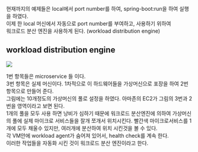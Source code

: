 현재까지의 예제들은 local에서 port number를 하여, spring-boot:run을 하여 실행을 하였다.  
이제 한 local 머신에서 자동으로 port number를 부여하고, 사용하기 위하여  
워크로드 분산 엔진을 사용하게 된다. (workload distribution engine)  

workload distribution engine
------

![](https://raw.githubusercontent.com/wiki/TheOpenCloudEngine/uEngine-cloud/get-started/images/wokrloadDE.png)

1번 항목들은 microservice 들 이다.  
3번 항목은 실제 머신이다. 1차적으로 이 하드웨어들을 가상머신으로 포장을 하여 2번 항목으로 만들어 준다.  
그림에는 10개정도의 가상머신의 풀로 설정을 하였다. 아마존의 EC2가 그림의 3번과 2번을 영역이라고 보면 된다.  
1개의 풀을 모두 사용 하면 낭비가 심하기 때문에 워크로드 분산엔진에 의하여 가상머신의 풀에 실제 마이크로 서비스들을 잘개 쪼개서 위치시킨다.
빨간색 마이크로서비스를 1개에 모두 채울수 있지만, 여러개에 분산하여 위치 시킨것을 볼 수 있다.  
각 VM안에 workload agent가 숨어져 있어서, health check를 계속 한다.  
이러한 작업들을 자동화 시킨 것이 워크로드 분산 엔진이라고 한다.  

